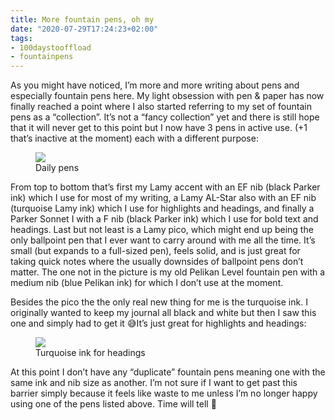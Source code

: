 ```yaml
---
title: More fountain pens, oh my
date: "2020-07-29T17:24:23+02:00"
tags:
- 100daystooffload
- fountainpens
---
```


As you might have noticed, I’m more and more writing about pens and especially fountain pens here. My light obsession with pen & paper has now finally reached a point where I also started referring to my set of fountain pens as a “collection”. It’s not a “fancy collection” yet and there is still hope that it will never get to this point but I now have 3 pens in active use. (+1 that’s inactive at the moment) each with a different purpose:

<figure><img src="/media/2020/18E6389D-7C3F-4E95-844C-A13AC04B9DC1.jpeg"><figcaption>Daily pens</figcaption></figure>

From top to bottom that’s first my Lamy accent with an EF nib (black Parker ink) which I use for most of my writing, a Lamy AL-Star also with an EF nib (turquoise Lamy ink) which I use for highlights and headings, and finally a Parker Sonnet I with a F nib (black Parker ink) which I use for bold text and headings. Last but not least is a Lamy pico, which might end up being the only ballpoint pen that I ever want to carry around with me all the time. It’s small (but expands to a full-sized pen), feels solid, and is just great for taking quick notes where the usually downsides of ballpoint pens don’t matter. The one not in the picture is my old Pelikan Level fountain pen with a medium nib (blue Pelikan ink) for which I don’t use at the moment.

Besides the pico the the only real new thing for me is the turquoise ink. I originally wanted to keep my journal all black and white but then I saw this one and simply had to get it 😅It’s just great for highlights and headings:

<figure><img src="/media/2020/7FAC6EEC-0579-4464-ACC4-53CD95940F63.jpeg"><figcaption>Turquoise ink for headings</figcaption></figure>

At this point I don’t have any “duplicate” fountain pens meaning one with the same ink and nib size as another. I’m not sure if I want to get past this barrier simply because it feels like waste to me unless I’m no longer happy using one of the pens listed above. Time will tell 🙂
